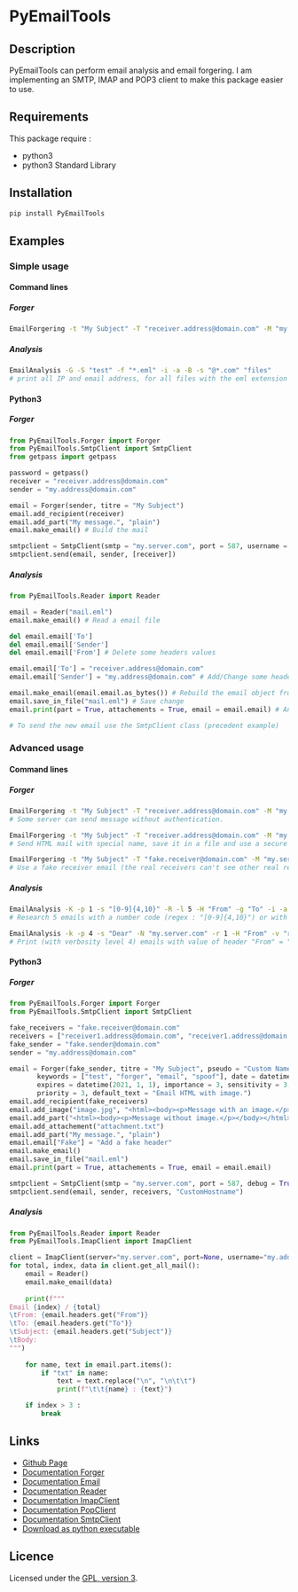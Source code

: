 # PyEmailTools

## Description
PyEmailTools can perform email analysis and email forgering. I am implementing an SMTP, IMAP and POP3 client to make this package easier to use.

## Requirements
This package require : 
 - python3
 - python3 Standard Library

## Installation
```bash
pip install PyEmailTools 
```

## Examples

### Simple usage

#### Command lines

##### Forger
```bash
EmailForgering -t "My Subject" -T "receiver.address@domain.com" -M "my.server.com" -O 587 -L -R "receiver.address@domain.com" -m "My message" -U "my.address@domain.com" -P "my_password" "my.address@domain.com"
```

##### Analysis
```bash
EmailAnalysis -G -S "test" -f "*.eml" -i -a -B -s "@*.com" "files" 
# print all IP and email address, for all files with the eml extension in the current directory, search string with "@<some characters>.com" in email and save it in file named "test<id>.eml"
```

#### Python3

##### Forger
```python
from PyEmailTools.Forger import Forger
from PyEmailTools.SmtpClient import SmtpClient
from getpass import getpass

password = getpass()
receiver = "receiver.address@domain.com"
sender = "my.address@domain.com"

email = Forger(sender, titre = "My Subject")
email.add_recipient(receiver)
email.add_part("My message.", "plain")
email.make_email() # Build the mail

smtpclient = SmtpClient(smtp = "my.server.com", port = 587, username = sender, password = password)
smtpclient.send(email, sender, [receiver])
```

##### Analysis
```python
from PyEmailTools.Reader import Reader

email = Reader("mail.eml")
email.make_email() # Read a email file

del email.email['To']
del email.email['Sender']
del email.email['From'] # Delete some headers values

email.email['To'] = "receiver.address@domain.com"
email.email['Sender'] = "my.address@domain.com" # Add/Change some headers values

email.make_email(email.email.as_bytes()) # Rebuild the email object from bytes
email.save_in_file("mail.eml") # Save change
email.print(part = True, attachements = True, email = email.email) # Analysis (with max verbosity level)

# To send the new email use the SmtpClient class (precedent example)
```

### Advanced usage

#### Command lines

##### Forger
```bash
EmailForgering -t "My Subject" -T "receiver.address@domain.com" -M "my.server.com" -R "receiver.address@domain.com" -m "My message" "my.address@domain.com" 
# Some server can send message without authentication.

EmailForgering -t "My Subject" -T "receiver.address@domain.com" -M "my.server.com" -O 587 -L -D -R "receiver.address@domain.com" -S "mail.eml" -H "<html><body><h1>Message</h1><p>My HTML message</p></body></html>" -p "Test" -N "my.address@domain.com" "my.address@domain.com" 
# Send HTML mail with special name, save it in a file and use a secure connection with debug mode.

EmailForgering -t "My Subject" -T "fake.receiver@domain.com" -M "my.server.com" -O 587 -L -A "CustomHostname" -D -R "receiver1.address@domain.com,receiver2.address@domain.com" -S "mail.eml" -H "<html><body><h1>Message</h1><p>My HTML message</p></body></html>" -p "Test" -k "keywords,test,email" -c "this is my comment" -F -l "en,it" -a "kali.jpg" -m "Simple second message" -d "2020-04-02 11:20:03" -i 3 -s 3 -r 3 -e ROT13 -E "2020-11-12 09:00:00" -N "my.user@domain.com" -x "Email HTML with image." "fake.sender@domain.com" 
# Use a fake receiver email (the real receivers can't see other real receivers address), add custom hostname, add keywords header, add comment header, add language, add attachment, add second body, change the sending date, add importance level, add sensibility level, add priority level, add the encrypted header, add expiring date and use your address to send this message but indicate a fake sender address.
```

##### Analysis
```bash
EmailAnalysis -K -p 1 -s "[0-9]{4,10}" -R -l 5 -H "From" -g "To" -i -a -N "my.server.com" -U "my.address@domain.com" -P "my_password" -L -D "imap" 
# Research 5 emails with a number code (regex : "[0-9]{4,10}") or with the header "From", print all emails with verbosity level 1, reverse the server email order (to get last emails), debug the imap ssl connection.

EmailAnalysis -k -p 4 -s "Dear" -N "my.server.com" -r 1 -H "From" -v "receiver.address@domain.com" -i -a -g "Subject" -O 995 -U "my.address@domain.com" -L -D "pop3" 
# Print (with verbosity level 4) emails with value of header "From" = "receiver.address@domain.com" or with the string "Dear", print Subject value, IP address and email address of all emails, perform 1 pop3 request on my.server.com on port 995 with username : my.address@domain.com (the script ask the password), debugging connection and using SSL.
```

#### Python3

##### Forger
```python
from PyEmailTools.Forger import Forger
from PyEmailTools.SmtpClient import SmtpClient

fake_receivers = "fake.receiver@domain.com"
receivers = ["receiver1.address@domain.com", "receiver1.address@domain.com"]
fake_sender = "fake.sender@domain.com"
sender = "my.address@domain.com"

email = Forger(fake_sender, titre = "My Subject", pseudo = "Custom Name", comments = "My comments", 
       keywords = ["test", "forger", "email", "spoof"], date = datetime(2019, 5, 3), encrypted = "ROT13", 
       expires = datetime(2021, 1, 1), importance = 3, sensitivity = 3, language = ["test", "forger", "email", "spoof"], 
       priority = 3, default_text = "Email HTML with image.")
email.add_recipient(fake_receivers)
email.add_image("image.jpg", "<html><body><p>Message with an image.</p>[image]</body></html>")
email.add_part("<html><body><p>Message without image.</p></body></html>", "html")
email.add_attachement("attachment.txt")
email.add_part("My message.", "plain")
email.email["Fake"] = "Add a fake header"
email.make_email()
email.save_in_file("mail.eml")
email.print(part = True, attachements = True, email = email.email)

smtpclient = SmtpClient(smtp = "my.server.com", port = 587, debug = True)
smtpclient.send(email, sender, receivers, "CustomHostname")
```

##### Analysis
```python
from PyEmailTools.Reader import Reader
from PyEmailTools.ImapClient import ImapClient

client = ImapClient(server="my.server.com", port=None, username="my.address@domain.com", password="my_password", ssl=True, debug=0)
for total, index, data in client.get_all_mail():
	email = Reader()
	email.make_email(data)
	
	print(f"""
Email {index} / {total}
\tFrom: {email.headers.get("From")}
\tTo: {email.headers.get("To")}
\tSubject: {email.headers.get("Subject")}
\tBody:
""")
	
	for name, text in email.part.items():
		if "txt" in name:
			text = text.replace("\n", "\n\t\t")
			print(f"\t\t{name} : {text}")

	if index > 3 :
		break
```

## Links
 - [Github Page](https://github.com/mauricelambert/PyEmailTools)
 - [Documentation Forger](https://mauricelambert.github.io/info/python/security/PyEmailTools/Forger.html)
 - [Documentation Email](https://mauricelambert.github.io/info/python/security/PyEmailTools/Email.html)
 - [Documentation Reader](https://mauricelambert.github.io/info/python/security/PyEmailTools/Reader.html)
 - [Documentation ImapClient](https://mauricelambert.github.io/info/python/security/PyEmailTools/ImapClient.html)
 - [Documentation PopClient](https://mauricelambert.github.io/info/python/security/PyEmailTools/PopClient.html)
 - [Documentation SmtpClient](https://mauricelambert.github.io/info/python/security/PyEmailTools/SmtpClient.html)
 - [Download as python executable](https://mauricelambert.github.io/info/python/security/PyEmailTools.pyz)

## Licence
Licensed under the [GPL, version 3](https://www.gnu.org/licenses/).
